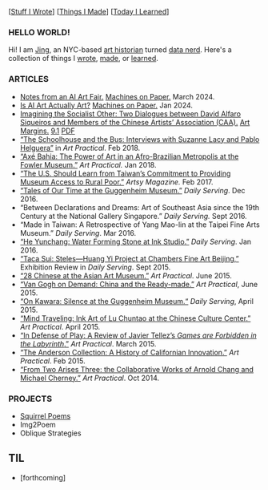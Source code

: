 [[Stuff I Wrote](./#articles)] [[Things I Made](./#projects)] [[Today I Learned](./#til)]

### HELLO WORLD!

Hi! I am [Jing](https://www.linkedin.com/in/jingcao1/), an NYC-based [art historian](https://archive-it.org/home/ArtPractical) turned [data nerd](https://opendata.cityofnewyork.us/how-to/#apidocumentation). Here's a collection of things I [wrote](#articles), [made](#projects), or [learned](#til). 


### ARTICLES

- [Notes from an AI Art Fair.](https://www.machinesonpaper.com/notes-from-paris-deeep-ai-art-fair-review/) [Machines on Paper.](https://www.machinesonpaper.com/) March 2024.
- [Is AI Art Actually Art?](https://www.machinesonpaper.com/is-ai-art-actually-art/) [Machines on Paper.](https://www.machinesonpaper.com/) Jan 2024.
- [Imagining the Socialist Other: Two Dialogues between David Alfaro Siqueiros and Members of the Chinese Artists’ Association (CAA).](https://direct.mit.edu/artm/article/9/1/92/18111/A-Conversation-between-Chinese-Artists-and-Mexican) [Art Margins.](https://artmargins.com/) [9.1](https://artmargins.com/category/print/volume-9-issue-1/) [PDF](https://watermark.silverchair.com/artm_a_00257.pdf?token=AQECAHi208BE49Ooan9kkhW_Ercy7Dm3ZL_9Cf3qfKAc485ysgAAAzcwggMzBgkqhkiG9w0BBwagggMkMIIDIAIBADCCAxkGCSqGSIb3DQEHATAeBglghkgBZQMEAS4wEQQMRMXPqwjhiAIXX8sBAgEQgIIC6l_YpCnhvMWTzKSHbuQkkLZL-zSYO76ez-rDCQqi6K76CZMG-KQEUq2N6ptOTEaxjpqavSA3rkaSftJXk_jKzlTkgww5dhQdma43YWNdzyqeZM2FOGEKk-MalcCgc2ct6ELsPnA5CtFnoMq5C9wkTYcZ0h0UKDv4fQTJAiehAcQY1ESo7CRiXk80UIjST44chcPDTZNvarn01wPCL3UCVYUH6DLUHdGWFfVEWJnwV77ND8Z5FbjdojBNrKGk0hlZGDsceiGPWxEP8oD_idozdn_2zC2PouJfIA_UvGvhw4H-Xxh6UUDQqdql1zJ_XLgOtyrRYouzmG-BjMSOR_J3erJvqU_rUpNHYBwi9toT9pdwTaYN5i_-RxHn73XKqIcxcJXxlMlyYzGV72MIQA8XzeLxCG7f6lxGyY9576R5DRw-J9QIaXs-pOTTrE7Rz5UpzZVK8pRxiXps0cdIX6D-otTHhh44acQmnbko9v6TqIUjBrL5zhXnPtVGMwfDJrgFehsiACSfAH7QuzRMnC-d4sFbUPLN1TSUXBunDGqyHXxSemp4V2YNQgmCj-TkHtR4e4Hr70umL3ysS05ho2W3eZhG76NvAqJZOWUHk0bvp05qi9LvqOH-_tFFL1o1oPuaS3HBk9LDRu6v41xCxjpca-tARJK0RQ5OtKeiw4pF4utInwWbqVH1qodBnA2yWSRrV0OLi8CRpI6tfkuKM4fhlO6aJu0KQHXnQVQseAPq0nbvsHoTOYzmnYvEqWG7eOcg8W8HjVmQe7hh7D3HhAMKj_5DYWprnhn7y0FIaswsVGghzKQ9kNgnuIpX_g3fyzPbqzQc-KOfUXu2NL-l1iAq7vzqAoJgE-04MLAy19p1Kw8BYIhEBpI16ZuiIY4N6cYASIA8WMbmjTDAdXCGwfSeWeC_p05fe7FQFs60IBrBNDGrnhchHs2D_OEhxAoRmsQYRLjpUbXjLAqGkJqzgSvf_bGSWrK7k6EEj93R)
- [“The Schoolhouse and the Bus: Interviews with Suzanne Lacy and Pablo Helguera”](schoolhouse-bus.html) in *Art Practical*. Feb 2018.
- [“Axé Bahia: The Power of Art in an Afro-Brazilian Metropolis at the Fowler Museum.”](axe-bahia.html) *Art Practical.* Jan 2018.
- [“The U.S. Should Learn from Taiwan’s Commitment to Providing Museum Access to Rural Poor.”](https://www.artsy.net/article/artsy-editorial-learn-taiwans-commitment-providing-museum-access-rural-poor) *Artsy Magazine.* Feb 2017.
- [“Tales of Our Time at the Guggenheim Museum.”](guggenheim-tales.html) *Daily Serving*. Dec 2016.
- “Between Declarations and Dreams: Art of Southeast Asia since the 19th Century at the National Gallery Singapore.” *Daily Serving.* Sept 2016.
- “Made in Taiwan: A Retrospective of Yang Mao-lin at the Taipei Fine Arts Museum.” *Daily Serving*. Mar 2016.
- [“He Yunchang: Water Forming Stone at Ink Studio.”](he-ink-stone.html) *Daily Serving*. Jan 2016.
- [“Taca Sui: Steles—Huang Yi Project at Chambers Fine Art Beijing,”](taca-sui.html) Exhibition Review in *Daily Serving*. Sept 2015.
- [“28 Chinese at the Asian Art Museum.”](28-chinese.html) *Art Practical*. June 2015.
- [“Van Gogh on Demand: China and the Ready-made.”](van-gogh-china.html) *Art Practical*, June 2015.
- [“On Kawara: Silence at the Guggenheim Museum.“](on-kawara.html) *Daily Serving*, April 2015.
- [“Mind Traveling: Ink Art of Lu Chuntao at the Chinese Culture Center.”](lu-mind-traveling.html) *Art Practical*. April 2015.
- [“In Defense of Play: A Review of Javier Tellez’s *Games are Forbidden in the Labyrinth*.”](tellez-games.html) *Art Practical*. March 2015.
- [“The Anderson Collection: A History of Californian Innovation.”](anderson.html) *Art Practical*. Feb 2015.
- [“From Two Arises Three: the Collaborative Works of Arnold Chang and Michael Cherney.”](chang-cherney.html) *Art Practical*. Oct 2014.

### PROJECTS
- [Squirrel Poems](https://peoplemakeculture.github.io/squirrel-poems/) 
- Img2Poem
- Oblique Strategies

## TIL
- [forthcoming]

